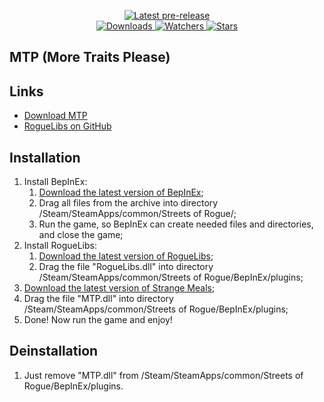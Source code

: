 ﻿<div align="center">
  <p>
    <!--<a href="https://github.com/zTBBz/MTP/releases/latest">
      <img src="https://img.shields.io/github/v/release/zTBBz/MTP?label=Latest%20release&style=for-the-badge&logo=github" alt="Latest release"/>-->
    </a>
    <a href="https://github.com/zTBBz/MTP/releases">
      <img src="https://img.shields.io/github/v/release/zTBBz/MTP?include_prereleases&label=Latest%20pre-release&style=for-the-badge&logo=github" alt="Latest pre-release"/>
    </a>
    <br/>
    <a href="https://github.com/zTBBz/MTP/releases">
      <img src="https://img.shields.io/github/downloads/zTBBz/MTP/total?label=Downloads&style=for-the-badge" alt="Downloads"/>
    </a>
    <a href="https://github.com/zTBBz/MTP/subscription">
      <img src="https://img.shields.io/github/watchers/zTBBz/MTP?color=green&label=Watchers&style=for-the-badge" alt="Watchers"/>
    </a>
    <a href="https://github.com/zTBBz/MTP/stargazers">
      <img src="https://img.shields.io/github/stars/zTBBz/MTP?color=green&label=Stars&style=for-the-badge" alt="Stars"/>
    </a>
  </p>
</div>

## MTP (More Traits Please) ##

## Links ##
*  [Download MTP](https://github.com/zTBBz/MTP/releases)
*  [RogueLibs on GitHub](https://github.com/Abbysssal/RogueLibs)

## Installation ##
1.  Install BepInEx:
    1.  [Download the latest version of BepInEx](https://github.com/BepInEx/BepInEx/releases/latest);
    2.  Drag all files from the archive into directory /Steam/SteamApps/common/Streets of Rogue/;
    3.  Run the game, so BepInEx can create needed files and directories, and close the game;
2.  Install RogueLibs:
    1.  [Download the latest version of RogueLibs](https://github.com/Abbysssal/RogueLibs/releases/latest);
    2.  Drag the file "RogueLibs.dll" into directory /Steam/SteamApps/common/Streets of Rogue/BepInEx/plugins;
3.  [Download the latest version of Strange Meals](https://github.com/zTBBz/MTP/releases/latest);
4.  Drag the file "MTP.dll" into directory /Steam/SteamApps/common/Streets of Rogue/BepInEx/plugins;
5.  Done! Now run the game and enjoy!

## Deinstallation ##
1.  Just remove "MTP.dll" from /Steam/SteamApps/common/Streets of Rogue/BepInEx/plugins.
